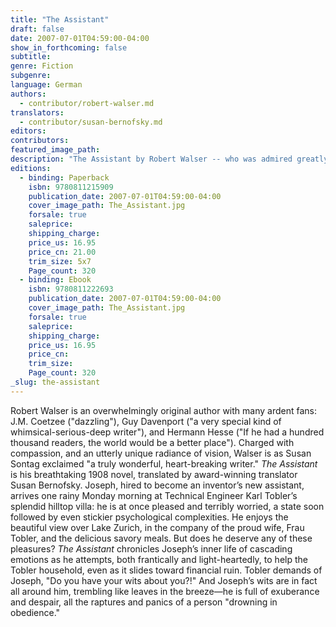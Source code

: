 ```yaml
---
title: "The Assistant"
draft: false
date: 2007-07-01T04:59:00-04:00
show_in_forthcoming: false
subtitle:
genre: Fiction
subgenre:
language: German
authors:
  - contributor/robert-walser.md
translators:
  - contributor/susan-bernofsky.md
editors:
contributors:
featured_image_path:
description: "The Assistant by Robert Walser -- who was admired greatly by Kafka, Musil, Walter Benjamin, and W.G. Sebald -- is now presented in English for the very first time. "
editions:
  - binding: Paperback
    isbn: 9780811215909
    publication_date: 2007-07-01T04:59:00-04:00
    cover_image_path: The_Assistant.jpg
    forsale: true
    saleprice:
    shipping_charge:
    price_us: 16.95
    price_cn: 21.00
    trim_size: 5x7
    Page_count: 320
  - binding: Ebook
    isbn: 9780811222693
    publication_date: 2007-07-01T04:59:00-04:00
    cover_image_path: The_Assistant.jpg
    forsale: true
    saleprice:
    shipping_charge:
    price_us: 16.95
    price_cn:
    trim_size:
    Page_count: 320
_slug: the-assistant
---
```


Robert Walser is an overwhelmingly original author with many ardent fans: J.M. Coetzee ("dazzling"), Guy Davenport ("a very special kind of whimsical-serious-deep writer"), and Hermann Hesse ("If he had a hundred thousand readers, the world would be a better place"). Charged with compassion, and an utterly unique radiance of vision, Walser is as Susan Sontag exclaimed "a truly wonderful, heart-breaking writer." _The Assistant_ is his breathtaking 1908 novel, translated by award-winning translator Susan Bernofsky. Joseph, hired to become an inventor’s new assistant, arrives one rainy Monday morning at Technical Engineer Karl Tobler’s splendid hilltop villa: he is at once pleased and terribly worried, a state soon followed by even stickier psychological complexities. He enjoys the beautiful view over Lake Zurich, in the company of the proud wife, Frau Tobler, and the delicious savory meals. But does he deserve any of these pleasures? _The Assistant_ chronicles Joseph’s inner life of cascading emotions as he attempts, both frantically and light-heartedly, to help the Tobler household, even as it slides toward financial ruin. Tobler demands of Joseph, "Do you have your wits about you?!" And Joseph’s wits are in fact all around him, trembling like leaves in the breeze—he is full of exuberance and despair, all the raptures and panics of a person "drowning in obedience."


